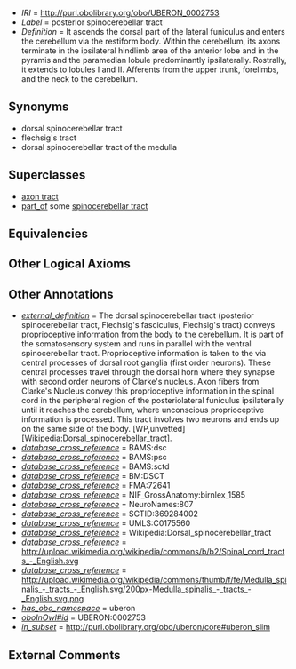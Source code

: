  * *IRI* = http://purl.obolibrary.org/obo/UBERON_0002753
 * *Label* = posterior spinocerebellar tract
 * *Definition* = It ascends the dorsal part of the lateral funiculus and enters the cerebellum via the restiform body. Within the cerebellum, its axons terminate in the ipsilateral hindlimb area of the anterior lobe and in the pyramis and the paramedian lobule predominantly ipsilaterally. Rostrally, it extends to lobules I and II. Afferents from the upper trunk, forelimbs, and the neck to the cerebellum.

## Synonyms

 * dorsal spinocerebellar tract
 * flechsig's tract
 * dorsal spinocerebellar tract of the medulla

## Superclasses

 * [axon tract](../../UBERON/18/UBERON_0001018.md)
 * [part_of](../../BFO/50/BFO_0000050.md) some [spinocerebellar tract](../../UBERON/13/UBERON_0005413.md)

## Equivalencies


## Other Logical Axioms


## Other Annotations

 * *[external_definition](../../UBPROP/01/UBPROP_0000001.md)* = The dorsal spinocerebellar tract (posterior spinocerebellar tract, Flechsig's fasciculus, Flechsig's tract) conveys proprioceptive information from the body to the cerebellum. It is part of the somatosensory system and runs in parallel with the ventral spinocerebellar tract. Proprioceptive information is taken to the via central processes of dorsal root ganglia (first order neurons). These central processes travel through the dorsal horn where they synapse with second order neurons of Clarke's nucleus. Axon fibers from Clarke's Nucleus convey this proprioceptive information in the spinal cord in the peripheral region of the posteriolateral funiculus ipsilaterally until it reaches the cerebellum, where unconscious proprioceptive information is processed. This tract involves two neurons and ends up on the same side of the body. [WP,unvetted][Wikipedia:Dorsal_spinocerebellar_tract].
 * *[database_cross_reference](../../ef/oboInOwl#hasDbXref.md)* = BAMS:dsc
 * *[database_cross_reference](../../ef/oboInOwl#hasDbXref.md)* = BAMS:psc
 * *[database_cross_reference](../../ef/oboInOwl#hasDbXref.md)* = BAMS:sctd
 * *[database_cross_reference](../../ef/oboInOwl#hasDbXref.md)* = BM:DSCT
 * *[database_cross_reference](../../ef/oboInOwl#hasDbXref.md)* = FMA:72641
 * *[database_cross_reference](../../ef/oboInOwl#hasDbXref.md)* = NIF_GrossAnatomy:birnlex_1585
 * *[database_cross_reference](../../ef/oboInOwl#hasDbXref.md)* = NeuroNames:807
 * *[database_cross_reference](../../ef/oboInOwl#hasDbXref.md)* = SCTID:369284002
 * *[database_cross_reference](../../ef/oboInOwl#hasDbXref.md)* = UMLS:C0175560
 * *[database_cross_reference](../../ef/oboInOwl#hasDbXref.md)* = Wikipedia:Dorsal_spinocerebellar_tract
 * *[database_cross_reference](../../ef/oboInOwl#hasDbXref.md)* = http://upload.wikimedia.org/wikipedia/commons/b/b2/Spinal_cord_tracts_-_English.svg
 * *[database_cross_reference](../../ef/oboInOwl#hasDbXref.md)* = http://upload.wikimedia.org/wikipedia/commons/thumb/f/fe/Medulla_spinalis_-_tracts_-_English.svg/200px-Medulla_spinalis_-_tracts_-_English.svg.png
 * *[has_obo_namespace](../../ce/oboInOwl#hasOBONamespace.md)* = uberon
 * *[oboInOwl#id](../../id/oboInOwl#id.md)* = UBERON:0002753
 * *[in_subset](../../et/oboInOwl#inSubset.md)* = http://purl.obolibrary.org/obo/uberon/core#uberon_slim

## External Comments

